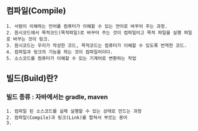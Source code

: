 ## 컴파일(Compile)

```
1. 사람이 이해하는 언어를 컴퓨터가 이해할 수 있는 언어로 바꾸어 주는 과정.
2. 원시코드에서 목적코드(목적파일)로 바꾸어 주는 것이 컴파일이고 목적 파일을 실행 파일로 바꾸는 것이 링크.
3. 원시코드는 우리가 작성한 코드, 목적코드는 컴퓨터가 이해할 수 있도록 번역한 코드.
4. 컴파일과 링크의 기능을 하는 것이 컴파일러이다.
5. 소스코드를 컴퓨터가 이해할 수 있는 기계어로 변환하는 작업
```

## 빌드(Build)란?

### 빌드 종류 : 자바에서는 gradle, maven

```
1. 컴파일 된 소스코드를 실제 실행할 수 있는 상태로 만드는 과정
2. 컴파일(Compile)과 링크(Link)를 합쳐서 부르는 용어
3.
```
